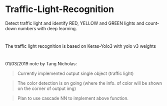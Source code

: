 # Traffic-Light-Recognition
Detect traffic light and identify RED, YELLOW and GREEN lights and count-down numbers with deep learning.
#
The traffic light recognition is based on Keras-Yolo3 with yolo v3 weights
#
01/03/2019 note by Tang Nicholas:
>    Currently implemented output single object (traffic light)

>    The color detection is on going (where the info. of color will be shown on the corner of output img)

>    Plan to use cascade NN to implement above function.
